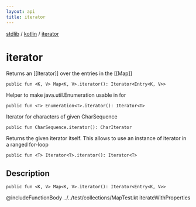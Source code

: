 ```yaml
---
layout: api
title: iterator
---
```

[stdlib](../index.md) / [kotlin](index.md) / [iterator](iterator.md)

# iterator
Returns an [[Iterator]] over the entries in the [[Map]]
```
public fun <K, V> Map<K, V>.iterator(): Iterator<Entry<K, V>>
```
Helper to make java.util.Enumeration usable in for
```
public fun <T> Enumeration<T>.iterator(): Iterator<T>
```
Iterator for characters of given CharSequence
```
public fun CharSequence.iterator(): CharIterator
```
Returns the given iterator itself. This allows to use an instance of iterator in a ranged for-loop
```
public fun <T> Iterator<T>.iterator(): Iterator<T>
```
## Description
```
public fun <K, V> Map<K, V>.iterator(): Iterator<Entry<K, V>>
```
@includeFunctionBody ../../test/collections/MapTest.kt iterateWithProperties

